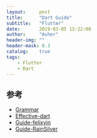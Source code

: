 ```yaml
---
layout:     post
title:      "Dart Guide"
subtitle:   "Flutter"
date:       2019-03-05 13:22:00
author:     "Asher"
header-img: ""
header-mask: 0.3
catalog:    true
tags:
    - Flutter
    - Dart
---
```







## 参考
- [Grammar](https://github.com/konieshadow/dart-tour)
- [Effective-dart](https://github.com/cdartlang/effective-dart)
- [Guide-felixyin](https://github.com/felixyin/codes_dart)
- [Guide-RainSilver](https://github.com/RainSilver/DartBasic)